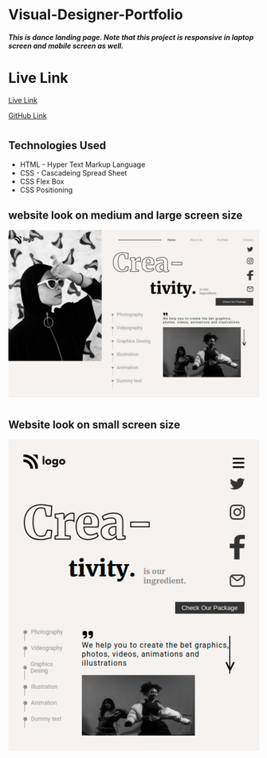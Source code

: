 # Visual-Designer-Portfolio
##### This is dance landing page. Note that this project is responsive in laptop screen and mobile screen as well.


# Live Link
[Live Link](https://dance-landing-page-ui.netlify.app/)

[GitHub Link](https://github.com/Shekhawat-J/project-14-dance-landing-page)

#

## Technologies Used
- HTML - Hyper Text Markup Language
- CSS - Cascadeing Spread Sheet
- CSS Flex Box
- CSS Positioning 

## website look on medium and large screen size
![image](./medium_screen.png)

#
#

## Website look on small screen size
![image](./small_screen.png)

